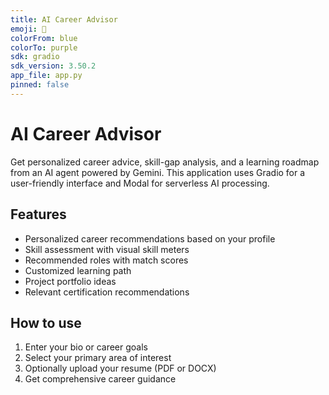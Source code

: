 ```yaml
---
title: AI Career Advisor
emoji: 🎯
colorFrom: blue
colorTo: purple
sdk: gradio
sdk_version: 3.50.2
app_file: app.py
pinned: false
---
```


# AI Career Advisor

Get personalized career advice, skill-gap analysis, and a learning roadmap from an AI agent powered by Gemini. This application uses Gradio for a user-friendly interface and Modal for serverless AI processing.

## Features
- Personalized career recommendations based on your profile
- Skill assessment with visual skill meters
- Recommended roles with match scores
- Customized learning path
- Project portfolio ideas
- Relevant certification recommendations

## How to use
1. Enter your bio or career goals
2. Select your primary area of interest
3. Optionally upload your resume (PDF or DOCX)
4. Get comprehensive career guidance